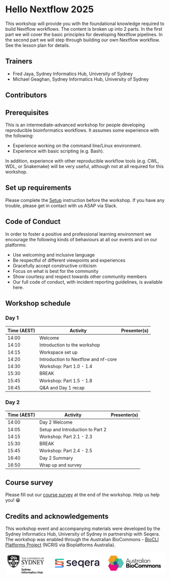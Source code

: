 # Hello Nextflow 2025

This workshop will provide you with the foundational knowledge required to build Nextflow workflows. The content is broken up into 2 parts. In the first part we will cover the basic principles for developing Nextflow pipelines. In the second part we will step through building our own Nextflow workflow. See the lesson plan for details.

## Trainers

* Fred Jaya, Sydney Informatics Hub, University of Sydney
* Michael Geaghan, Sydney Informatics Hub, University of Sydney

## Contributors


## Prerequisites

This is an intermediate-advanced workshop for people developing reproducible bioinformatics workflows. It assumes some experience with the following:

* Experience working on the command line/Linux environment.
* Experience with basic scripting (e.g. Bash).

In addition, experience with other reproducible workflow tools (e.g. CWL, WDL, or Snakemake) will be very useful, although not at all required for this workshop.

## Set up requirements

Please complete the [Setup](setup.md) instruction before the workshop. If you have any trouble, please get in contact with us ASAP via Slack.

## Code of Conduct
In order to foster a positive and professional learning environment we encourage the following kinds of behaviours at all our events and on our platforms:

* Use welcoming and inclusive language
* Be respectful of different viewpoints and experiences
* Gracefully accept constructive criticism
* Focus on what is best for the community
* Show courtesy and respect towards other community members
* Our full code of conduct, with incident reporting guidelines, is available here.

## Workshop schedule

### Day 1

|Time (AEST)|Activity                            |Presenter(s)  |
|-----------|------------------------------------|--------------|
|14:00      |Welcome                             |              |
|14:10      |Introduction to the workshop        |              |
|14:15      |Workspace set up                    |              |
|14:20      |Introduction to Nextflow and nf-core|              |
|14:30      |Workshop: Part 1.0 - 1.4            |              |
|15:30      |BREAK                               |              |
|15:45      |Workshop: Part 1.5 - 1.8            |              |
|16:45      |Q&A and Day 1 recap                 |              |

### Day 2

|Time (AEST)|Activity                            |Presenter(s)  |
|-----------|------------------------------------|--------------|
|14:00      |Day 2 Welcome                       |              |
|14:05      |Setup and Introduction to Part 2    |              |
|14:15      |Workshop: Part 2.1 - 2.3            |              |
|15:30      |BREAK                               |              |
|15:45      |Workshop: Part 2.4 - 2.5            |              |
|16:40      |Day 2 Summary                       |              |
|16:50      |Wrap up and survey                  |              |

## Course survey

Please fill out our [course survey]()
at the end of the workshop. Help us help you! 😁

## Credits and acknowledgements

This workshop event and accompanying materials were developed by the Sydney Informatics Hub, University of Sydney in partnership with Seqera. The workshop was enabled through the Australian BioCommons - [BioCLI Platforms Project](https://www.biocommons.org.au/biocli) (NCRIS via Bioplatforms Australia).

![](./img/logos.png)
